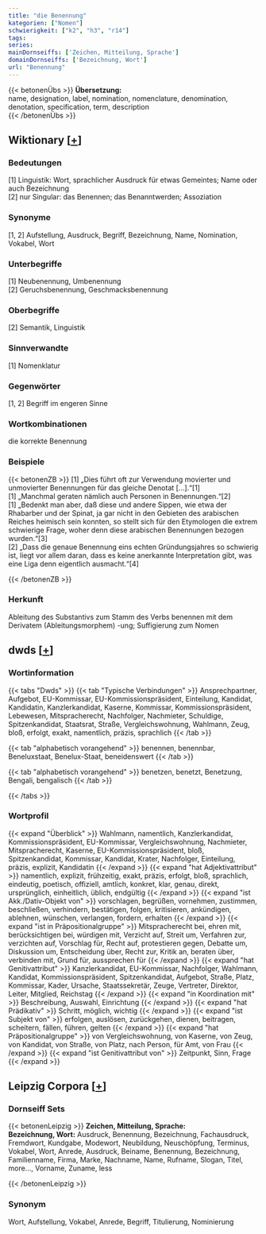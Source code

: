 ```yaml
---
title: "die Benennung"
kategorien: ["Nomen"]
schwierigkeit: ["k2", "h3", "r14"]
tags:
series:
mainDornseiffs: ['Zeichen, Mitteilung, Sprache']
domainDornseiffs: ['Bezeichnung, Wort']
url: "Benennung"
---
```


{{< betonenÜbs >}}
**Übersetzung:**  
name, designation, label, nomination, nomenclature, denomination, denotation, specification, term, description  
{{< /betonenÜbs >}}

## Wiktionary [[+](https://de.wiktionary.org/wiki/Benennung)]

### Bedeutungen
[1] Linguistik: Wort, sprachlicher Ausdruck für etwas Gemeintes; Name oder auch Bezeichnung  
[2] nur Singular: das Benennen; das Benanntwerden; Assoziation  

### Synonyme
[1, 2] Aufstellung, Ausdruck, Begriff, Bezeichnung, Name, Nomination, Vokabel, Wort  

### Unterbegriffe
[1] Neubenennung, Umbenennung  
[2] Geruchsbenennung, Geschmacksbenennung  

### Oberbegriffe
[2] Semantik, Linguistik  

### Sinnverwandte
[1] Nomenklatur  

### Gegenwörter
[1, 2] Begriff im engeren Sinne  

### Wortkombinationen
die korrekte Benennung  

### Beispiele
{{< betonenZB >}}
[1] „Dies führt oft zur Verwendung movierter und unmovierter Benennungen für das gleiche Denotat […].“[1]  
[1] „Manchmal geraten nämlich auch Personen in Benennungen.“[2]  
[1] „Bedenkt man aber, daß diese und andere Sippen, wie etwa der Rhabarber und der Spinat, ja gar nicht in den Gebieten des arabischen Reiches heimisch sein konnten, so stellt sich für den Etymologen die extrem schwierige Frage, woher denn diese arabischen Benennungen bezogen wurden.“[3]  
[2] „Dass die genaue Benennung eins echten Gründungsjahres so schwierig ist, liegt vor allem daran, dass es keine anerkannte Interpretation gibt, was eine Liga denn eigentlich ausmacht.“[4]  

{{< /betonenZB >}}
### Herkunft
Ableitung des Substantivs zum Stamm des Verbs benennen mit dem Derivatem (Ableitungsmorphem) -ung; Suffigierung zum Nomen  



## dwds [[+](https://www.dwds.de/wb/Benennung)]

### Wortinformation
{{< tabs "Dwds" >}}
{{< tab "Typische Verbindungen" >}}
Ansprechpartner, Aufgebot, EU-Kommissar, EU-Kommissionspräsident, Einteilung, Kandidat, Kandidatin, Kanzlerkandidat, Kaserne, Kommissar, Kommissionspräsident, Lebewesen, Mitspracherecht, Nachfolger, Nachmieter, Schuldige, Spitzenkandidat, Staatsrat, Straße, Vergleichswohnung, Wahlmann, Zeug, bloß, erfolgt, exakt, namentlich, präzis, sprachlich
{{< /tab >}}

{{< tab "alphabetisch vorangehend" >}}
benennen, benennbar, Beneluxstaat, Benelux-Staat, beneidenswert
{{< /tab >}}

{{< tab "alphabetisch vorangehend" >}}
benetzen, benetzt, Benetzung, Bengali, bengalisch
{{< /tab >}}

{{< /tabs >}}

### Wortprofil
{{< expand "Überblick" >}} Wahlmann, namentlich, Kanzlerkandidat, Kommissionspräsident, EU-Kommissar, Vergleichswohnung, Nachmieter, Mitspracherecht, Kaserne, EU-Kommissionspräsident, bloß, Spitzenkandidat, Kommissar, Kandidat, Krater, Nachfolger, Einteilung, präzis, explizit, Kandidatin {{< /expand >}}
{{< expand "hat Adjektivattribut" >}} namentlich, explizit, frühzeitig, exakt, präzis, erfolgt, bloß, sprachlich, eindeutig, poetisch, offiziell, amtlich, konkret, klar, genau, direkt, ursprünglich, einheitlich, üblich, endgültig {{< /expand >}}
{{< expand "ist Akk./Dativ-Objekt von" >}} vorschlagen, begrüßen, vornehmen, zustimmen, beschließen, verhindern, bestätigen, folgen, kritisieren, ankündigen, ablehnen, wünschen, verlangen, fordern, erhalten {{< /expand >}}
{{< expand "ist in Präpositionalgruppe" >}} Mitspracherecht bei, ehren mit, berücksichtigen bei, würdigen mit, Verzicht auf, Streit um, Verfahren zur, verzichten auf, Vorschlag für, Recht auf, protestieren gegen, Debatte um, Diskussion um, Entscheidung über, Recht zur, Kritik an, beraten über, verbinden mit, Grund für, aussprechen für {{< /expand >}}
{{< expand "hat Genitivattribut" >}} Kanzlerkandidat, EU-Kommissar, Nachfolger, Wahlmann, Kandidat, Kommissionspräsident, Spitzenkandidat, Aufgebot, Straße, Platz, Kommissar, Kader, Ursache, Staatssekretär, Zeuge, Vertreter, Direktor, Leiter, Mitglied, Reichstag {{< /expand >}}
{{< expand "in Koordination mit" >}} Beschreibung, Auswahl, Einrichtung {{< /expand >}}
{{< expand "hat Prädikativ" >}} Schritt, möglich, wichtig {{< /expand >}}
{{< expand "ist Subjekt von" >}} erfolgen, auslösen, zurückgehen, dienen, beitragen, scheitern, fällen, führen, gelten {{< /expand >}}
{{< expand "hat Präpositionalgruppe" >}} von Vergleichswohnung, von Kaserne, von Zeug, von Kandidat, von Straße, von Platz, nach Person, für Amt, von Frau {{< /expand >}}
{{< expand "ist Genitivattribut von" >}} Zeitpunkt, Sinn, Frage {{< /expand >}}

## Leipzig Corpora [[+](https://corpora.uni-leipzig.de/en/res?word=Benennung&corpusId=deu_newscrawl-public_2018)]

### Dornseiff Sets
{{< betonenLeipzig >}}
**Zeichen, Mitteilung, Sprache:**  
**Bezeichnung, Wort:** Ausdruck, Benennung, Bezeichnung, Fachausdruck, Fremdwort, Kundgabe, Modewort, Neubildung, Neuschöpfung, Terminus, Vokabel, Wort, Anrede, Ausdruck, Beiname, Benennung, Bezeichnung, Familienname, Firma, Marke, Nachname, Name, Rufname, Slogan, Titel, more..., Vorname, Zuname, less  

{{< /betonenLeipzig >}}

### Synonym
Wort, Aufstellung, Vokabel, Anrede, Begriff, Titulierung, Nominierung

